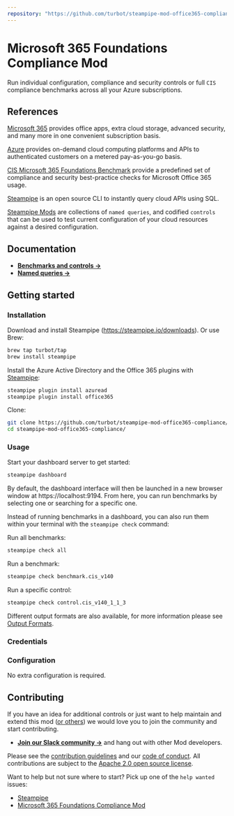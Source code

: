 ```yaml
---
repository: "https://github.com/turbot/steampipe-mod-office365-compliance/"
---
```


# Microsoft 365 Foundations Compliance Mod

Run individual configuration, compliance and security controls or full `CIS` compliance benchmarks across all your Azure subscriptions.

<!-- <img src="https://raw.githubusercontent.com/turbot/steampipe-mod-office365-compliance//main/docs/azure_compliance_dashboard.png" width="50%" type="thumbnail"/>
<img src="https://raw.githubusercontent.com/turbot/steampipe-mod-office365-compliance//main/docs/azure_cis_v130_dashboard.png" width="50%" type="thumbnail"/>
<img src="https://raw.githubusercontent.com/turbot/steampipe-mod-office365-compliance//main/docs/azure_cis_v130_console.png" width="50%" type="thumbnail"/>
<img src="https://raw.githubusercontent.com/turbot/steampipe-mod-office365-compliance//main/docs/azure_hipaa_hitrust_dashboard.png" width="50%" type="thumbnail"/> -->

## References

[Microsoft 365](https://www.microsoft.com/microsoft-365) provides office apps, extra cloud storage, advanced security, and many more in one convenient subscription basis.

[Azure](https://azure.microsoft.com) provides on-demand cloud computing platforms and APIs to authenticated customers on a metered pay-as-you-go basis.

[CIS Microsoft 365 Foundations Benchmark](https://www.cisecurity.org/benchmark/microsoft_365) provide a predefined set of compliance and security best-practice checks for Microsoft Office 365 usage.

[Steampipe](https://steampipe.io) is an open source CLI to instantly query cloud APIs using SQL.

[Steampipe Mods](https://steampipe.io/docs/reference/mod-resources#mod) are collections of `named queries`, and codified `controls` that can be used to test current configuration of your cloud resources against a desired configuration.

## Documentation

- **[Benchmarks and controls →](https://hub.steampipe.io/mods/turbot/azure_compliance/controls)**
- **[Named queries →](https://hub.steampipe.io/mods/turbot/azure_compliance/queries)**

## Getting started

### Installation

Download and install Steampipe (https://steampipe.io/downloads). Or use Brew:

```sh
brew tap turbot/tap
brew install steampipe
```

Install the Azure Active Directory and the Office 365 plugins with [Steampipe](https://steampipe.io):

```sh
steampipe plugin install azuread
steampipe plugin install office365

```

Clone:

```sh
git clone https://github.com/turbot/steampipe-mod-office365-compliance/.git
cd steampipe-mod-office365-compliance/
```

### Usage

Start your dashboard server to get started:

```sh
steampipe dashboard
```

By default, the dashboard interface will then be launched in a new browser
window at https://localhost:9194. From here, you can run benchmarks by
selecting one or searching for a specific one.

Instead of running benchmarks in a dashboard, you can also run them within your
terminal with the `steampipe check` command:

Run all benchmarks:

```sh
steampipe check all
```

Run a benchmark:

```sh
steampipe check benchmark.cis_v140
```

Run a specific control:

```sh
steampipe check control.cis_v140_1_1_3
```

Different output formats are also available, for more information please see
[Output Formats](https://steampipe.io/docs/reference/cli/check#output-formats).

### Credentials

<!-- This mod uses the credentials configured in the [Steampipe Azure plugin](https://hub.steampipe.io/plugins/turbot/azure) and the [Steampipe Azure Active Directory plugin](https://hub.steampipe.io/plugins/turbot/azuread). -->

### Configuration

No extra configuration is required.

## Contributing

If you have an idea for additional controls or just want to help maintain and extend this mod ([or others](https://github.com/topics/steampipe-mod)) we would love you to join the community and start contributing.

- **[Join our Slack community →](https://steampipe.io/community/join)** and hang out with other Mod developers.

Please see the [contribution guidelines](https://github.com/turbot/steampipe/blob/main/CONTRIBUTING.md) and our [code of conduct](https://github.com/turbot/steampipe/blob/main/CODE_OF_CONDUCT.md). All contributions are subject to the [Apache 2.0 open source license](https://github.com/turbot/steampipe-mod-office365-compliance//blob/main/LICENSE).

Want to help but not sure where to start? Pick up one of the `help wanted` issues:

- [Steampipe](https://github.com/turbot/steampipe/labels/help%20wanted)
- [Microsoft 365 Foundations Compliance Mod](https://github.com/turbot/steampipe-mod-office365-compliance//labels/help%20wanted)
